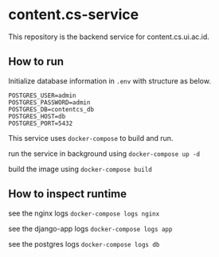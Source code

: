 # content.cs-service
This repository is the backend service for content.cs.ui.ac.id.

## How to run

Initialize database information in `.env` with structure as below.
```
POSTGRES_USER=admin
POSTGRES_PASSWORD=admin
POSTGRES_DB=contentcs_db
POSTGRES_HOST=db
POSTGRES_PORT=5432
```
This service uses `docker-compose` to build and run.

run the service in background using
```docker-compose up -d```

build the image using ```docker-compose build```

## How to inspect runtime

see the nginx logs
```docker-compose logs nginx```

see the django-app logs
```docker-compose logs app```

see the postgres logs
```docker-compose logs db```